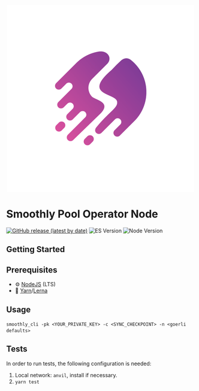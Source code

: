 <p align="center"><a href="https://0xsmoothly.notion.site/"><img width="500" title="Smoothly" src='assets/web_logo.png' /></a></p>

# Smoothly Pool Operator Node

[![GitHub release (latest by date)](https://img.shields.io/github/v/release/Smoothly-Protocol/oracle?label=Github)](https://github.com/Smoothly-Protocol/oracle/releases/latest)
![ES Version](https://img.shields.io/badge/ES-2020-yellow)
![Node Version](https://img.shields.io/badge/node-18.x-green)

## Getting Started 


## Prerequisites

- :gear: [NodeJS](https://nodejs.org/) (LTS)
- :toolbox: [Yarn](https://yarnpkg.com/)/[Lerna](https://lerna.js.org/)

## Usage 
`smoothly_cli -pk <YOUR_PRIVATE_KEY> -c <SYNC_CHECKPOINT> -n <goerli defaults>` 

## Tests 

In order to run tests, the following configuration is needed:  
1. Local network: `anvil`, install if necessary.
2. `yarn test`
